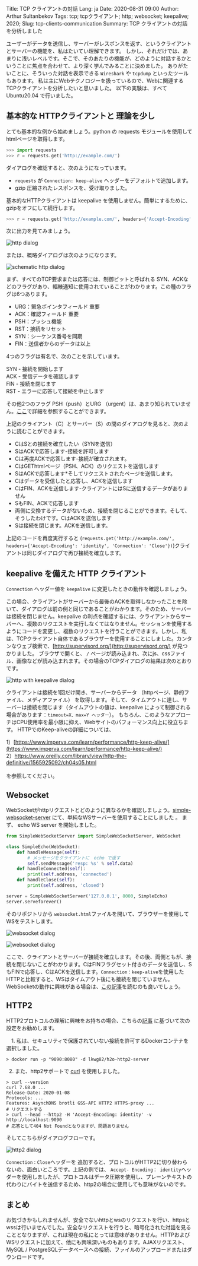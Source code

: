 Title: TCP クライアントの対話
Lang: ja
Date: 2020-08-31 09:00
Author: Arthur Sultanbekov
Tags: tcp; tcpクライアント; http; websocket; keepalive; 2020;
Slug: tcp-clients-communication
Summary: TCP クライアントの対話を分析しました

ユーザーがデータを送信し、サーバーがレスポンスを返す、というクライアントとサーバーの機能を、私はたいてい理解できます。
しかし、それだけでは、あまりに浅いレベルです。そこで、そのあたりの機能が、どのように対話するかということに焦点を合わせて、より深く学んでみることに決めました。
ありがたいことに、そういった対話を表示できる `Wireshark` や `tcpdump` といったツールもあります。
私は主にWebテクノロジーを扱っているので、Webに関連するTCPクライアントを分析したいと思いました。
以下の実験は、すべて Ubuntu20.04 で行いました。

## 基本的な HTTPクライアントと 理論を少し

とても基本的な例から始めましょう。python の requests モジュールを使用して htmlページを取得します。
```python
>>> import requests
>>> r = requests.get('http://example.com/')
```
ダイアログを確認すると、次のようになっています。

*	`requests` が `Connection: keep-alive` ヘッダーをデフォルトで追加します。
*	gzip 圧縮されたレスポンスを、受け取りました。

基本的なHTTPクライアントは keepalive を使用しません。簡単にするために、gzipをオフにして続行します。

```python
>>> r = requests.get('http://example.com/', headers={'Accept-Encoding': 'identity', 'Connection': 'Close'})
```

次に出力を見てみましょう。

![http dialog]({filename}/images/tcp-clients-communication/2020-08-29_15-12.png)

または、概略ダイアログは次のようになります。

![schematic http dialog]({filename}/images/tcp-clients-communication/2020-08-29_16-26.png)


まず、すべてのTCP要求または応答には、制御ビットと呼ばれる SYN、ACKなどのフラグがあり、輻輳通知に使用されていることがわかります。この種のフラグは6つあります。

* URG：緊急ポインタフィールド 重要
* ACK：確認フィールド 重要
* PSH：プッシュ機能
* RST：接続をリセット
* SYN：シーケンス番号を同期
* FIN：送信者からのデータは以上

4つのフラグは有名で、次のことを示しています。

SYN - 接続を開始します<br>
ACK - 受信データを確認します<br>
FIN - 接続を閉じます<br>
RST - エラーに応答して接続を中止します<br>

その他2つのフラグ PSH（push）とURG （urgent）は、あまり知られていません。[ここ](https://packetlife.net/blog/2011/mar/2/tcp-flags-psh-and-urg/)で詳細を参照することができます。

上記のクライアント（C）とサーバー（S）の間のダイアログを見ると、次のように読むことができます。

* CはSとの接続を確立したい（SYNを送信）
* SはACKで応答します-接続を許可します
* Cは再度ACKで応答します-接続が確立されます。
* CはGEThtmlページ（PSH、ACK）のリクエストを送信します
* SはACKで応答します*そしてリクエストされたページを送信します。
* Cはデータを受信したと応答し、ACKを送信します
* CはFIN、ACKを送信します-クライアントにはSに送信するデータがありません
* SもFIN、ACKで応答します
* 両側に交換するデータがないため、接続を閉じることができます。そして、そうしたわけです。CはACKを送信します
* Sは接続を閉じます。ACKを送信します。

上記のコードを再度実行すると (`requests.get('http://example.com/', headers={'Accept-Encoding': 'identity', 'Connection': 'Close'})`)クライアントは同じダイアログで再び接続を確立します。

## keepalive を備えた HTTP クライアント

`Connection` ヘッダー値を `keepalive` に変更したときの動作を確認しましょう。

この場合、クライアントがサーバーから最後のACKを取得しなかったことを除いて、ダイアログは前の例と同じであることがわかります。そのため、サーバーは接続を閉じません。keepalive の利点を確認するには、クライアントからサーバーへ、複数のリクエストを実行しなくてはなりません。セッションを使用するようにコードを変更し、複数のリクエストを行うことができます。しかし、私は、TCPクライアント自体であるブラウザーを使用することにしました。カンタンなウェブ検索で、[http://supervisord.org/](http://supervisord.org/) が見つかりました。 ブラウザで開くと、 `/` ページが読み込まれ、次にjs、cssファイル、画像などが読み込まれます。その場合のTCPダイアログの結果は次のとおりです。

![http with keepalive dialog]({filename}/images/tcp-clients-communication/2020-08-29_18-50.png)

クライアントは接続を1回だけ開き、サーバーからデータ （httpページ、静的ファイル、メディアファイル） を取得します。そして、タイムアウトに達し、サーバーは接続を閉じます（タイムアウトの値は、keepalive によって制御される場合があります：`timeout=X、max=Y ヘッダー`）。 もちろん、このようなアプローチはCPU使用率を最小限に抑え、Webサイトのパフォーマンス向上に役立ちます。 HTTPでのKeep-aliveの詳細については、

1）[https://www.imperva.com/learn/performance/http-keep-alive/](https://www.imperva.com/learn/performance/http-keep-alive/) <br>
2）[https://www.oreilly.com/library/view/http-the-definitive/1565925092/ch04s05.html
](https://www.oreilly.com/library/view/http-the-definitive/1565925092/ch04s05.html)
<br>
<br>
を参照してください。 


## Websocket

WebSocketがhttpリクエストとどのように異なるかを確認しましょう。[simple-websocket-server](https://github.com/dpallot/simple-websocket-server) にて、単純なWSサーバーを使用することにしました 。 
まず、 echo WS server を開始しました。


```python
from SimpleWebSocketServer import SimpleWebSocketServer, WebSocket

class SimpleEcho(WebSocket):
    def handleMessage(self):
        # メッセージをクライアントに　echo で返す
        self.sendMessage('resp: %s' % self.data)
    def handleConnected(self):
        print(self.address, 'connected')
    def handleClose(self):
        print(self.address, 'closed')

server = SimpleWebSocketServer('127.0.0.1', 8000, SimpleEcho)
server.serveforever()
```

そのリポジトリから `websocket.html`ファイルを開いて、ブラウザーを使用してWSをテストします。

![websocket dialog]({filename}/images/tcp-clients-communication/2020-08-29_19-49.png)

![websocket dialog]({filename}/images/tcp-clients-communication/2020-08-29_19-48.png)

ここで、クライアントとサーバーが接続を確立します。その後、両側ともが、接続を閉じないことがわかります。CはFINフラグセット付きのデータを送信し、SもFINで応答し、CはACKを送信します。`Connection：keep-alive`を使用したHTTPと比較すると、WSはタイムアウト後にも接続を閉じていません。WebSocketの動作に興味がある場合は、[この記事](https://lucumr.pocoo.org/2012/9/24/websockets-101/)を読むのも良いでしょう。


## HTTP2
HTTP2プロトコルの理解に興味をお持ちの場合、こちらの[記事](https://blog.lgohlke.de/docker/h2o/2016/03/01/dockerized-h2o-webserver.html) に基づいて次の設定をお勧めします。

　1. 私は、セキュリティで保護されていない接続を許可するDockerコンテナを選択しました。

```
> docker run -p "9090:8080" -d lkwg82/h2o-http2-server
```

2. また、http2サポートで [curl](https://curl.haxx.se/docs/http2.html) を使用しました。
```
> curl --version
curl 7.68.0 ...
Release-Date: 2020-01-08
Protocols: ...
Features: AsynchDNS brotli GSS-API HTTP2 HTTPS-proxy ...
# リクエストする
> curl --head --http2 -H 'Accept-Encoding: identity' -v http://localhost:9090
# 応答として404 Not Foundとなりますが、問題ありません
```

そしてこちらがダイアログフローです。

![http2 dialog]({filename}/images/tcp-clients-communication/2020-08-30_11-23.png)

`Connection：Close`ヘッダーを 追加すると、プロトコルがHTTP2に切り替わらないの、面白いところです。上記の例では、 `Accept- Encoding： identity`ヘッダーを使用しましたが、プロトコルはデータ圧縮を使用し、プレーンテキストの代わりにバイトを送信するため、http2の場合に使用しても意味がないのです。


## まとめ
お気づきかもしれませんが、安全でないhttpとwsのリクエストを行い、httpsとwssは行いませんでした。安全なリクエストを行うと、暗号化された対話を見ることとなりますが、これは現在の私にとっては意味がありません。HTTPおよびWSリクエストに加えて、他にも興味深いものもあります。AJAXリクエスト、MySQL / PostgreSQLデータベースへの接続、ファイルのアップロードまたはダウンロードです。
